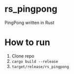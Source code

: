 # rs_pingpong
PingPong written in Rust

# How to run

1. Clone repo
2. ```cargo build --release```
3. ```target/release/rs_pingpong```
